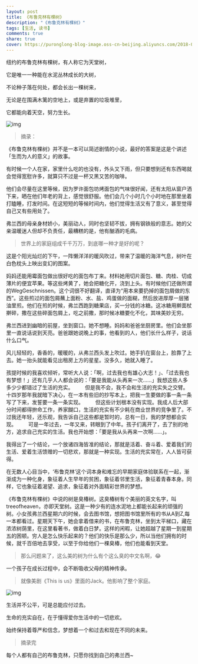 ```yaml
---
layout: post
title: 《布鲁克林有棵树》
description: "《布鲁克林有棵树》"
tags: [生活, 读书]
comments: true
share: true
cover: https://puronglong-blog-image.oss-cn-beijing.aliyuncs.com/2018-08-18-140410.jpg
---
```


<!-- more -->

纽约的布鲁克林有棵树，有人称它为天堂树，

它是唯一一种能在水泥丛林成长的大树，

不论种子落在何处，都会长出一棵树来，

无论是在围满木篱的空地上，或是弃置的垃圾堆里，

它都能向着天空，努力生长。

![img](https://puronglong-blog-image.oss-cn-beijing.aliyuncs.com/2018-08-18-140410.jpg)

> 摘录：

《布鲁克林有棵树》并不是一本可以简述剧情的小说，最好的答案是这是个讲述「生而为人的意义」的故事。

有时候一个人在家，家里什么吃的也没有，外头又下雨，但只要想到还有东西喝就会觉得宽慰许多，就算只不过是一杯又黑又苦的咖啡。

他们会尽量在这里等候，因为罗许面包坊烤面包的气味很好闻，还有太阳从窗户洒下来，晒在他们年老的背上，感觉很舒服。他们会几个小时几个小时地在那里坐着打瞌睡，打发时间。在这短短的等候时间内，他们觉得生活又有了意义，甚至觉得自己又有些用处了。

弗兰西的母亲身材娇小，美丽动人，同时也坚韧不拔，拥有钢铁般的意志。她的父亲温暖迷人但却不负责任，最糟糕的是，他有酗酒的毛病。

> 世界上的家庭组成千千万万，到底哪一种才是好的呢？

这是个阳光灿烂的下午，一阵懒洋洋的暖风吹过，带来了温暖的海洋气息，树叶在白色枕头上映出变幻的图案。

妈妈还能用霉面包做出很好吃的面包布丁来。材料她用切片面包、糖、肉桂、切成薄片的便宜苹果。等这些烤黄了，她会把糖化开，浇到上头。有时候他们还做所谓的WegGeschnissen。这个词很不好翻译，直译为“用本来要扔掉的面包屑做的东西”。这些煎过的面包屑蘸上面粉、水、盐、鸡蛋做的面糊，然后放进厚厚一层猪油里煎。他们在煎的时候，弗兰西跑到糖果店，买一分钱的冰糖。这冰糖用擀面杖擀碎，撒在这些碎面包屑上，吃之前撒，那时候冰糖要化不化，其味美妙无穷。

弗兰西进到幽暗的前屋，坐到窗口。她不想睡。妈妈和爸爸坐厨房里。他们会坐那里一直说话说到天亮。爸爸跟她说晚上的事，他看到的人，他们长什么样子，说话什么口气。

风儿轻轻的，香香的，暖暖的，从弗兰西头发上吹过。她手扒在窗台上，脸靠了上去。她一抬头就能看见出租房上方的星星。没多久，她就入睡了。

孩提时候的我喜欢倾听，常听大人说：「啊，过去我也有雄心大志！」、「过去我也有梦想！」还有几乎人人都会说的：「要是我能从头再来一次……」我想这些人多多少少都错过了生活的充实。  　　但是我不会，我不会和生活的充实失之交臂。十四岁那年我就暗下决心，在一本有些旧的抄写本上，把我一生要做的事一条一条写了下来，发誓要一条一条实现。  　　但这些计划根本没有实现。我成人后大部分时间都得拚命工作，养家餬口，生活的充实有不少耗在商业世界的竞争里了。不过我还年轻，还乐观，我告诉自己这些都是暂时的，总有一日，我的梦想都会实现。  　　可是一年过去，一年又来，转眼到了中年。孩子们离开了，去了别的地方，追求自己充实的生活。我也开始想：「要是我从头再来一次啊……」。

我得出了一个结论，一个放诸四海皆准的结论，那就是活着、奋斗着、爱着我们的生活、爱着生活馈赠的一切悲欢，那就是一种实现。生活的充实常在，人人皆可获得。

在无数人心目当中，‘布鲁克林’这个词本身和难忘的早期家庭体验联系在一起，渐渐成为一种化身，象征着人生早年的贫困，象征着邻里生活，象征着青春本身。同样，它也象征着渴望、追求，象征着对外面精彩世界的梦想。

《布鲁克林有棵树》中说的树是臭椿树。这臭椿树有个美丽的英文名字，叫treeofheaven，亦即天堂树。这是一种少有的连水泥地上都能长起来的顽强的树。小女孩弗兰西星期六的时候，会去图书馆，想把图书馆里所有的书从A到Z,每一本都看过。星期天下午，她会拿着借来的书，在布鲁克林，坐到太平梯口，藏在浓浓树荫里，在这里看著书，做着白日梦。这样的闲暇，让她超越了星期一到星期五的困顿。穷人是怎么快乐起来的？他们的快乐是那么少，所以当他们拥有的时候，就千百倍地去享受，以至于你给他们一棵臭椿，他们也能看到天堂。

> 那么问题来了，这么美的树为什么有个这么臭的中文名啊，😂

一个孩子在成长过程中，会不断吸收父母的精神传承。

> 就像美剧《This is us》里面的Jack。他影响了整个家庭。

![img](https://puronglong-blog-image.oss-cn-beijing.aliyuncs.com/2018-08-18-135519.jpg)

生活并不公平，可是总能应付过去。

生命的充实自在，在于懂得爱你生活中的一切悲欢。

始终保持着尊严和信念，梦想着一个和过去和现在不同的未来。

> 摘录完

每个人都有自己的布鲁克林，只愿你找到自己的弗兰西~
